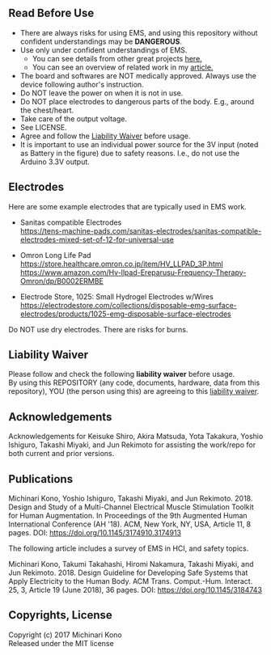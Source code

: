 ## Read Before Use- There are always risks for using EMS, and using this repository without confident understandings may be **DANGEROUS**.  - Use only under confident understandings of EMS.   - You can see details from other great projects [here.](https://github.com/PedroLopes/openEMSstim)    - You can see an overview of related work in my [article.](https://doi.org/10.1145/3184743)  - The board and softwares are NOT medically approved. Always use the device following author's instruction.- Do NOT leave the power on when it is not in use.  - Do NOT place electrodes to dangerous parts of the body. E.g., around the chest/heart.- Take care of the output voltage. - See LICENSE.- Agree and follow the [Liability Waiver]() before usage.  - It is important to use an individual power source for the 3V input (noted as Battery in the figure) due to safety reasons. I.e., do not use the Arduino 3.3V output.       ## Electrodes    Here are some example electrodes that are typically used in EMS work.    - Sanitas compatible Electrodes  <https://tens-machine-pads.com/sanitas-electrodes/sanitas-compatible-electrodes-mixed-set-of-12-for-universal-use>- Omron Long Life Pad  <https://store.healthcare.omron.co.jp/item/HV_LLPAD_3P.html>  <https://www.amazon.com/Hv-llpad-Ereparusu-Frequency-Therapy-Omron/dp/B0002ERMBE>- Electrode Store, 1025: Small Hydrogel Electrodes w/Wires  <https://electrodestore.com/collections/disposable-emg-surface-electrodes/products/1025-emg-disposable-surface-electrodes>    Do NOT use dry electrodes. There are risks for burns.    ## Liability WaiverPlease follow and check the following **liability waiver** before usage.  
By using this REPOSITORY (any code, documents, hardware, data from this repository), YOU (the person using this) are agreeing to this [liability waiver]().    ## AcknowledgementsAcknowledgements for Keisuke Shiro, Akira Matsuda, Yota Takakura, Yoshio Ishiguro, Takashi Miyaki, and Jun Rekimoto for assisting the work/repo for both current and prior versions.  ## Publications    Michinari Kono, Yoshio Ishiguro, Takashi Miyaki, and Jun Rekimoto. 2018. Design and Study of a Multi-Channel Electrical Muscle Stimulation Toolkit for Human Augmentation. In Proceedings of the 9th Augmented Human International Conference (AH '18). ACM, New York, NY, USA, Article 11, 8 pages. DOI: https://doi.org/10.1145/3174910.3174913      The following article includes a survey of EMS in HCI, and safety topics.  Michinari Kono, Takumi Takahashi, Hiromi Nakamura, Takashi Miyaki, and Jun Rekimoto. 2018. Design Guideline for Developing Safe Systems that Apply Electricity to the Human Body. ACM Trans. Comput.-Hum. Interact. 25, 3, Article 19 (June 2018), 36 pages. DOI: https://doi.org/10.1145/3184743  ## Copyrights, License     Copyright (c) 2017 Michinari Kono  Released under the MIT license  